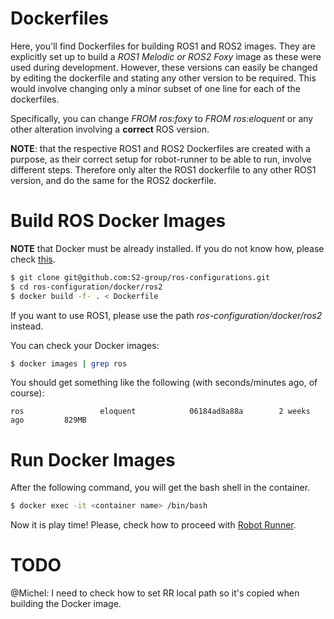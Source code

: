 
# Dockerfiles

Here, you'll find Dockerfiles for building ROS1 and ROS2 images. They are explicitly set up to build a *ROS1 Melodic or ROS2 Foxy* image as these were used during development. However, these versions can easily be changed by editing the dockerfile and stating any other version to be required. This would involve changing only a minor subset of one line for each of the dockerfiles. 

Specifically, you can change *FROM ros:foxy* to *FROM ros:eloquent* or any other alteration involving a **correct** ROS version. 

**NOTE**: that the respective ROS1 and ROS2 Dockerfiles are created with a purpose, as their correct setup for robot-runner to be able to run, involve different steps. Therefore only alter the ROS1 dockerfile to any other ROS1 version, and do the same for the ROS2 dockerfile.

# Build ROS Docker Images

**NOTE** that Docker must be already installed. If you do not know how, please check [this](https://docs.docker.com/engine/install/ubuntu/).

```bash
$ git clone git@github.com:S2-group/ros-configurations.git
$ cd ros-configuration/docker/ros2
$ docker build -f- . < Dockerfile
```
If you want to use ROS1, please use the path *ros-configuration/docker/ros2* instead.

You can check your Docker images:

```bash
$ docker images | grep ros
```

You should get something like the following (with seconds/minutes ago, of course):

```
ros                 eloquent            06184ad8a88a        2 weeks ago         829MB
```

# Run Docker Images

After the following command, you will get the bash shell in the container.

```bash
$ docker exec -it <container name> /bin/bash
```

Now it is play time! Please, check how to proceed with [Robot Runner](https://github.com/S2-group/robot-runner).

# TODO

@Michel: I need to check how to set RR local path so it's copied when building the Docker image.
